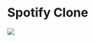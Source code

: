 # Spotify Clone
![](https://github.com/mahdinazmi/Spotify-Clone-With-Flutter/blob/main/thumbnail.jpg)

